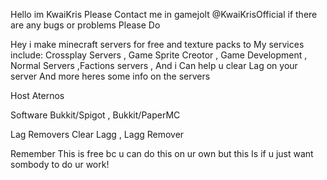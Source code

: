 Hello im KwaiKris Please Contact me in gamejolt
@KwaiKrisOfficial if there are any bugs or problems
Please Do

Hey i make minecraft servers for free and texture packs to
My services include: Crossplay Servers , Game Sprite Creotor ,
 Game Development , Normal Servers ,Factions servers , And i Can help u clear Lag on your server
And more heres some info on the servers 

Host
Aternos

Software
Bukkit/Spigot , Bukkit/PaperMC

Lag Removers
Clear Lagg , Lagg Remover




Remember This is free bc u can do this on ur own but this
Is if u just want sombody to do ur work!
